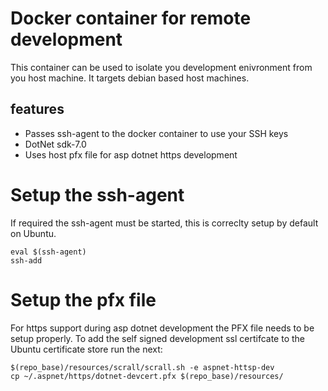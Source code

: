 # Docker container for remote development
This container can be used to isolate you development enivronment from you host machine.
It targets debian based host machines.
## features
* Passes ssh-agent to the docker container to use your SSH keys
* DotNet sdk-7.0
* Uses host pfx file for asp dotnet https development

# Setup the ssh-agent
If required the ssh-agent must be started, this is correclty setup by default on Ubuntu.
```
eval $(ssh-agent)
ssh-add
```

# Setup the pfx file
For https support during asp dotnet development the PFX file needs to be setup properly.
To add the self signed development ssl certifcate to the Ubuntu certificate store run the next:
```
$(repo_base)/resources/scrall/scrall.sh -e aspnet-httsp-dev
cp ~/.aspnet/https/dotnet-devcert.pfx $(repo_base)/resources/
```
